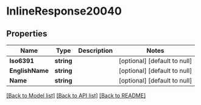 # InlineResponse20040

## Properties
Name | Type | Description | Notes
------------ | ------------- | ------------- | -------------
**Iso6391** | **string** |  | [optional] [default to null]
**EnglishName** | **string** |  | [optional] [default to null]
**Name** | **string** |  | [optional] [default to null]

[[Back to Model list]](../README.md#documentation-for-models) [[Back to API list]](../README.md#documentation-for-api-endpoints) [[Back to README]](../README.md)

